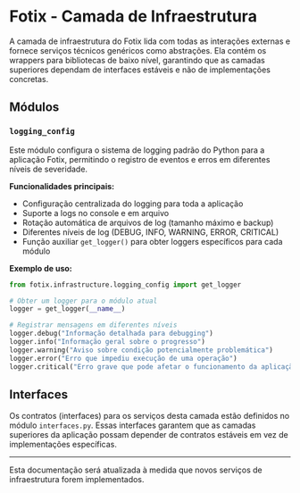# Fotix - Camada de Infraestrutura

A camada de infraestrutura do Fotix lida com todas as interações externas e fornece serviços técnicos genéricos como abstrações. Ela contém os wrappers para bibliotecas de baixo nível, garantindo que as camadas superiores dependam de interfaces estáveis e não de implementações concretas.

## Módulos

### `logging_config`

Este módulo configura o sistema de logging padrão do Python para a aplicação Fotix, permitindo o registro de eventos e erros em diferentes níveis de severidade.

**Funcionalidades principais:**

- Configuração centralizada do logging para toda a aplicação
- Suporte a logs no console e em arquivo
- Rotação automática de arquivos de log (tamanho máximo e backup)
- Diferentes níveis de log (DEBUG, INFO, WARNING, ERROR, CRITICAL)
- Função auxiliar `get_logger()` para obter loggers específicos para cada módulo

**Exemplo de uso:**

```python
from fotix.infrastructure.logging_config import get_logger

# Obter um logger para o módulo atual
logger = get_logger(__name__)

# Registrar mensagens em diferentes níveis
logger.debug("Informação detalhada para debugging")
logger.info("Informação geral sobre o progresso")
logger.warning("Aviso sobre condição potencialmente problemática")
logger.error("Erro que impediu execução de uma operação")
logger.critical("Erro grave que pode afetar o funcionamento da aplicação")
```

## Interfaces

Os contratos (interfaces) para os serviços desta camada estão definidos no módulo `interfaces.py`. Essas interfaces garantem que as camadas superiores da aplicação possam depender de contratos estáveis em vez de implementações específicas.

---

Esta documentação será atualizada à medida que novos serviços de infraestrutura forem implementados. 